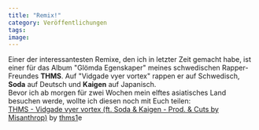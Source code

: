 ```yaml
---
title: "Remix!"
category: Veröffentlichungen
tags: 
image: 
---
```


Einer der interessantesten Remixe, den ich in letzter Zeit gemacht habe, ist einer für das Album "Glömda Egenskaper" meines schwedischen Rapper-Freundes **THMS**. Auf "Vidgade vyer vortex" rappen er auf Schwedisch, **Soda** auf Deutsch und **Kaigen** auf Japanisch.  
Bevor ich ab morgen für zwei Wochen mein elftes asiatisches Land besuchen werde, wollte ich diesen noch mit Euch teilen:  
     [THMS - Vidgade vyer vortex (ft. Soda & Kaigen - Prod. & Cuts by Misanthrop)](http://soundcloud.com/thms1/thms-vidgade-vyer-vortex-ft) by [thms1](http://soundcloud.com/thms1)e